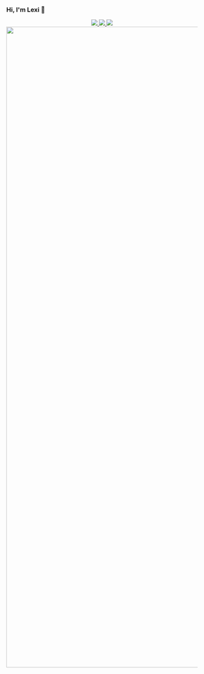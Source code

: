 ### Hi, I'm Lexi 👋

<div align="center">
  <a href="https://github.com/vn7n24fzkq/github-profile-summary-cards">
    <img src="https://github-profile-summary-cards.vercel.app/api/cards/profile-details?username=alexybaddie&theme=github" />
  </a>
  <a href="https://github.com/vn7n24fzkq/github-profile-summary-cards">
    <img src="https://github-profile-summary-cards.vercel.app/api/cards/stats?username=alexybaddie&theme=github" />
  </a>
  <a href="https://github.com/vn7n24fzkq/github-profile-summary-cards">
    <img src="https://github-profile-summary-cards.vercel.app/api/cards/repos-per-language?username=alexybaddie&theme=github" />
  </a>
</div>

<div align="center">
  <img src="https://github.com/miluluyo/photo_gallery/raw/master/maid.gif?raw=true" width="3000" height="1690" />
</div>

<!--💡 I believe that creativity is limitless, and while tools and techniques are important, the true magic comes from how you express yourself through them.

📫 Feel free to reach out if you'd like to collaborate or just chat!


## Hi there 👋


**alexybaddie/alexybaddie** is a ✨ _special_ ✨ repository because its `README.md` (this file) appears on your GitHub profile.

Here are some ideas to get you started:

- 🔭 I’m currently working on ...
- 🌱 I’m currently learning ...
- 👯 I’m looking to collaborate on ...
- 🤔 I’m looking for help with ...
- 💬 Ask me about ...
- 📫 How to reach me: ...
- 😄 Pronouns: ...
- ⚡ Fun fact: ...
-->

